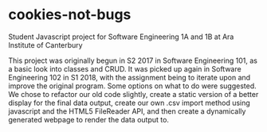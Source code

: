 # cookies-not-bugs
Student Javascript project for Software Engineering 1A and 1B at Ara Institute of Canterbury

This project was originally begun in S2 2017 in Software Engineering 101, as a basic look into classes and CRUD.
It was picked up again in Software Engineering 102 in S1 2018, with the assignment being to iterate upon and improve the original program.
Some options on what to do were suggested. We chose to refactor our old code slightly, create a static version of a better display for the final data output, create our own .csv import method using javascript and the HTML5 FileReader API, and then create a dynamically generated webpage to render the data output to.
